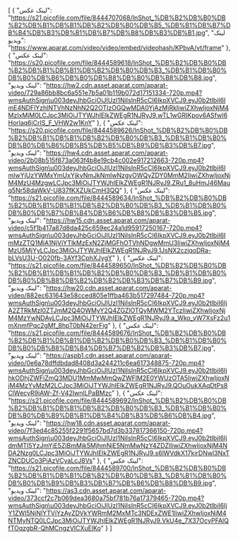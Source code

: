 [
  {
    "لینک عکس": "https://s21.picofile.com/file/8444707068/InShot_%DB%B2%DB%B0%DB%B2%DB%B1%DB%B1%DB%B2%DB%B0%DB%B5_%DB%B1%DB%B7%DB%B4%DB%B3%DB%B1%DB%B7%DB%B8%DB%B3%DB%B1.jpg",
    "لینک ویدیو": "https://www.aparat.com/video/video/embed/videohash/KPbvA/vt/frame"
  },
  {
    "لینک عکس": "https://s20.picofile.com/file/8444589618/InShot_%DB%B2%DB%B0%DB%B2%DB%B1%DB%B1%DB%B2%DB%B0%DB%B3_%DB%B1%DB%B0%DB%B0%DB%B6%DB%B0%DB%B8%DB%B0%DB%B8%DB%B8.jpg",
    "لینک ویدیو": "https://hw2.cdn.asset.aparat.com/aparat-video/729a86bb8bc6a551e7b5a01b119b072d17151334-720p.mp4?wmsAuthSign\u003deyJhbGciOiJIUzI1NiIsInR5cCI6IkpXVCJ9.eyJ0b2tlbiI6ImE4NDFlYzhlNTVhNzNhN2Q2OTIzOGQwMDA0YjAzMjRkIiwiZXhwIjoxNjM4MzIxMjM0LCJpc3MiOiJTYWJhIElkZWEgR1NJRyJ9.wTL1wGRIKpov6ASfwI6Horlaq6jCrIS_F_VHW2w1KnY"
  },
  {
    "لینک عکس": "https://s20.picofile.com/file/8444589626/InShot_%DB%B2%DB%B0%DB%B2%DB%B1%DB%B1%DB%B2%DB%B0%DB%B3_%DB%B1%DB%B0%DB%B0%DB%B6%DB%B5%DB%B5%DB%B9%DB%B3%DB%B7.jpg",
    "لینک ویدیو": "https://hw4.cdn.asset.aparat.com/aparat-video/2b08b515f873a063f4b8e19cb4c002e917212663-720p.mp4?wmsAuthSign\u003deyJhbGciOiJIUzI1NiIsInR5cCI6IkpXVCJ9.eyJ0b2tlbiI6ImIwYjUzYWMxYmUxYjkyNmJkNmIwNzgyOWQyZDY0MmM2IiwiZXhwIjoxNjM4MzU4MzgwLCJpc3MiOiJTYWJhIElkZWEgR1NJRyJ9.ZRu1_8uHmJ46Mauq5Nr58daWkV-U837fKXZUkCmH3QQ"
  },
  {
    "لینک عکس": "https://s21.picofile.com/file/8444589634/InShot_%DB%B2%DB%B0%DB%B2%DB%B1%DB%B1%DB%B2%DB%B0%DB%B3_%DB%B1%DB%B0%DB%B0%DB%B7%DB%B4%DB%B6%DB%B8%DB%B3%DB%B5.jpg",
    "لینک ویدیو": "https://hw15.cdn.asset.aparat.com/aparat-video/c5f1b417a87d8da425c659ec24a1d95917250167-720p.mp4?wmsAuthSign\u003deyJhbGciOiJIUzI1NiIsInR5cCI6IkpXVCJ9.eyJ0b2tlbiI6ImMzZTQ1MjA1NjViYTlkMzExN2ZjMGFhOTVhNDgwMmU3IiwiZXhwIjoxNjM4MzU5MjYyLCJpc3MiOiJTYWJhIElkZWEgR1NJRyJ9.1JsNX2czjqoDRa-bLVsU3U-O020fb-3AYf3CphXJygY"
  },
  {
    "لینک عکس": "https://s21.picofile.com/file/8444589650/InShot_%DB%B2%DB%B0%DB%B2%DB%B1%DB%B1%DB%B2%DB%B0%DB%B3_%DB%B1%DB%B0%DB%B0%DB%B8%DB%B2%DB%B2%DB%B3%DB%B7%DB%B9.jpg",
    "لینک ویدیو": "https://hw20.cdn.asset.aparat.com/aparat-video/882ec631643e58cced805e1ffba463b517297484-720p.mp4?wmsAuthSign\u003deyJhbGciOiJIUzI1NiIsInR5cCI6IkpXVCJ9.eyJ0b2tlbiI6IjA2ZTRkMzI0ZTJmM2Q4OWMyY2Q4ZGZlOTQyMWM2YTczIiwiZXhwIjoxNjM4MzYwNDAyLCJpc3MiOiJTYWJhIElkZWEgR1NJRyJ9.a_Wko_yW7XsFz2u1mXnmfPqc2gMf_8hpT0bN42erFig"
  },
  {
    "لینک عکس": "https://s21.picofile.com/file/8444589676/InShot_%DB%B2%DB%B0%DB%B2%DB%B1%DB%B1%DB%B2%DB%B0%DB%B3_%DB%B1%DB%B0%DB%B0%DB%B8%DB%B4%DB%B7%DB%B2%DB%B3%DB%B7.jpg",
    "لینک ویدیو": "https://aspb1.cdn.asset.aparat.com/aparat-video/0e6a78dffdbdad8408d3a244211c6ea617348875-720p.mp4?wmsAuthSign\u003deyJhbGciOiJIUzI1NiIsInR5cCI6IkpXVCJ9.eyJ0b2tlbiI6IjhkODhjZWFiZmQ3MDU1MmMwMmQwZWFlM2E0YWUzOTA5IiwiZXhwIjoxNjM4MzYyMzM2LCJpc3MiOiJTYWJhIElkZWEgR1NJRyJ9.QOuOukXAqDtPs8ClWecyR9jAW-Zf-V42IwnlLPaBMzc"
  },
  {
    "لینک عکس": "https://s21.picofile.com/file/8444589692/InShot_%DB%B2%DB%B0%DB%B2%DB%B1%DB%B1%DB%B2%DB%B0%DB%B3_%DB%B1%DB%B0%DB%B0%DB%B9%DB%B1%DB%B4%DB%B3%DB%B6%DB%B4.jpg",
    "لینک ویدیو": "https://hw18.cdn.asset.aparat.com/aparat-video/7f3ed4c85255f2291f5657bd7d3b337817366150-720p.mp4?wmsAuthSign\u003deyJhbGciOiJIUzI1NiIsInR5cCI6IkpXVCJ9.eyJ0b2tlbiI6IjdmMTI5YzJmYjE5ZjBmMjk5MjhmNjE5NmMwNzY4ZDZlIiwiZXhwIjoxNjM4NDA2Nzg0LCJpc3MiOiJTYWJhIElkZWEgR1NJRyJ9.s6lWVdkX17kirDNwl3NxTZNCDUCo3PiAzVCyaLcJ8Vs"
  },
  {
    "لینک عکس": "https://s21.picofile.com/file/8444589700/InShot_%DB%B2%DB%B0%DB%B2%DB%B1%DB%B1%DB%B2%DB%B0%DB%B3_%DB%B1%DB%B0%DB%B0%DB%B9%DB%B3%DB%B7%DB%B6%DB%B8%DB%B9.jpg",
    "لینک ویدیو": "https://as3.cdn.asset.aparat.com/aparat-video/373ccf2c7b069dea3680a75bf781b76a17379465-720p.mp4?wmsAuthSign\u003deyJhbGciOiJIUzI1NiIsInR5cCI6IkpXVCJ9.eyJ0b2tlbiI6IjY1ZWI5NjNlYTViYzAyZDVkYWRmM2MxMTc3NDExZWE1IiwiZXhwIjoxNjM4NTMyNTQ0LCJpc3MiOiJTYWJhIElkZWEgR1NJRyJ9.VkU4e_7X37OcyPFAlQfTOqzgbR-QhMCngzVICXuElKo"
  }
]
